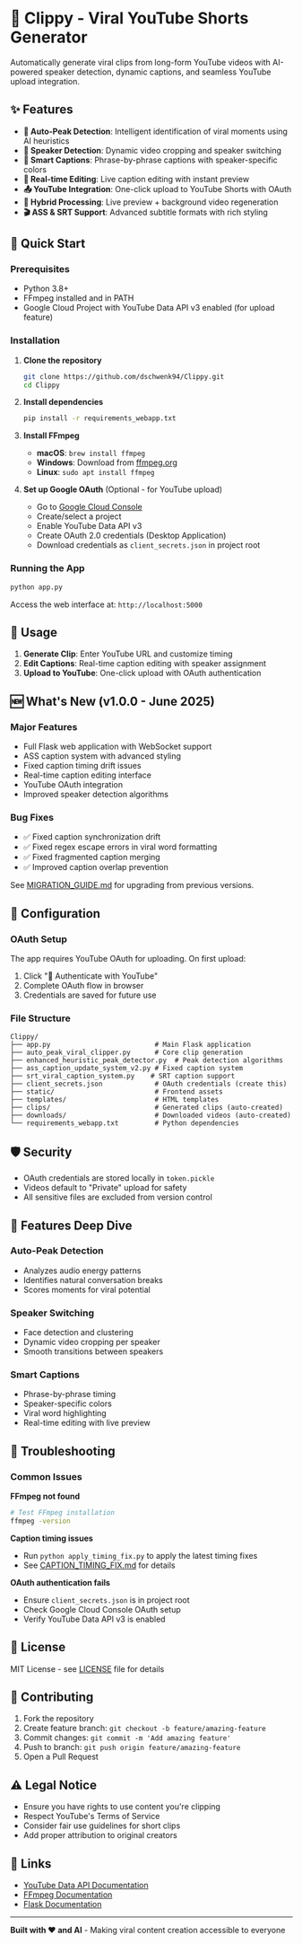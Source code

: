 # 🎯 Clippy - Viral YouTube Shorts Generator

Automatically generate viral clips from long-form YouTube videos with AI-powered speaker detection, dynamic captions, and seamless YouTube upload integration.

## ✨ Features

- **🤖 Auto-Peak Detection**: Intelligent identification of viral moments using AI heuristics
- **👥 Speaker Detection**: Dynamic video cropping and speaker switching  
- **📝 Smart Captions**: Phrase-by-phrase captions with speaker-specific colors
- **🎨 Real-time Editing**: Live caption editing with instant preview
- **📤 YouTube Integration**: One-click upload to YouTube Shorts with OAuth
- **🔄 Hybrid Processing**: Live preview + background video regeneration
- **🎬 ASS & SRT Support**: Advanced subtitle formats with rich styling

## 🚀 Quick Start

### Prerequisites

- Python 3.8+
- FFmpeg installed and in PATH
- Google Cloud Project with YouTube Data API v3 enabled (for upload feature)

### Installation

1. **Clone the repository**
   ```bash
   git clone https://github.com/dschwenk94/Clippy.git
   cd Clippy
   ```

2. **Install dependencies**
   ```bash
   pip install -r requirements_webapp.txt
   ```

3. **Install FFmpeg**
   - **macOS**: `brew install ffmpeg`
   - **Windows**: Download from [ffmpeg.org](https://ffmpeg.org/download.html)
   - **Linux**: `sudo apt install ffmpeg`

4. **Set up Google OAuth** (Optional - for YouTube upload)
   - Go to [Google Cloud Console](https://console.cloud.google.com/)
   - Create/select a project
   - Enable YouTube Data API v3
   - Create OAuth 2.0 credentials (Desktop Application)
   - Download credentials as `client_secrets.json` in project root

### Running the App

```bash
python app.py
```

Access the web interface at: `http://localhost:5000`

## 📖 Usage

1. **Generate Clip**: Enter YouTube URL and customize timing
2. **Edit Captions**: Real-time caption editing with speaker assignment
3. **Upload to YouTube**: One-click upload with OAuth authentication

## 🆕 What's New (v1.0.0 - June 2025)

### Major Features
- Full Flask web application with WebSocket support
- ASS caption system with advanced styling
- Fixed caption timing drift issues
- Real-time caption editing interface
- YouTube OAuth integration
- Improved speaker detection algorithms

### Bug Fixes
- ✅ Fixed caption synchronization drift
- ✅ Fixed regex escape errors in viral word formatting
- ✅ Fixed fragmented caption merging
- ✅ Improved caption overlap prevention

See [MIGRATION_GUIDE.md](MIGRATION_GUIDE.md) for upgrading from previous versions.

## 🔧 Configuration

### OAuth Setup

The app requires YouTube OAuth for uploading. On first upload:

1. Click "🔑 Authenticate with YouTube" 
2. Complete OAuth flow in browser
3. Credentials are saved for future use

### File Structure

```
Clippy/
├── app.py                          # Main Flask application
├── auto_peak_viral_clipper.py      # Core clip generation
├── enhanced_heuristic_peak_detector.py  # Peak detection algorithms
├── ass_caption_update_system_v2.py # Fixed caption system
├── srt_viral_caption_system.py    # SRT caption support
├── client_secrets.json             # OAuth credentials (create this)
├── static/                         # Frontend assets
├── templates/                      # HTML templates
├── clips/                          # Generated clips (auto-created)
├── downloads/                      # Downloaded videos (auto-created)
└── requirements_webapp.txt         # Python dependencies
```

## 🛡️ Security

- OAuth credentials are stored locally in `token.pickle`
- Videos default to "Private" upload for safety
- All sensitive files are excluded from version control

## 🎥 Features Deep Dive

### Auto-Peak Detection
- Analyzes audio energy patterns
- Identifies natural conversation breaks
- Scores moments for viral potential

### Speaker Switching
- Face detection and clustering
- Dynamic video cropping per speaker
- Smooth transitions between speakers

### Smart Captions
- Phrase-by-phrase timing
- Speaker-specific colors
- Viral word highlighting
- Real-time editing with live preview

## 🐛 Troubleshooting

### Common Issues

**FFmpeg not found**
```bash
# Test FFmpeg installation
ffmpeg -version
```

**Caption timing issues**
- Run `python apply_timing_fix.py` to apply the latest timing fixes
- See [CAPTION_TIMING_FIX.md](CAPTION_TIMING_FIX.md) for details

**OAuth authentication fails**
- Ensure `client_secrets.json` is in project root
- Check Google Cloud Console OAuth setup
- Verify YouTube Data API v3 is enabled

## 📄 License

MIT License - see [LICENSE](LICENSE) file for details

## 🤝 Contributing

1. Fork the repository
2. Create feature branch: `git checkout -b feature/amazing-feature`
3. Commit changes: `git commit -m 'Add amazing feature'`
4. Push to branch: `git push origin feature/amazing-feature`
5. Open a Pull Request

## ⚠️ Legal Notice

- Ensure you have rights to use content you're clipping
- Respect YouTube's Terms of Service
- Consider fair use guidelines for short clips
- Add proper attribution to original creators

## 🔗 Links

- [YouTube Data API Documentation](https://developers.google.com/youtube/v3)
- [FFmpeg Documentation](https://ffmpeg.org/documentation.html)
- [Flask Documentation](https://flask.palletsprojects.com/)

---

**Built with ❤️ and AI** - Making viral content creation accessible to everyone